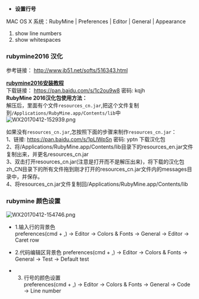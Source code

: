 * **设置行号**    

MAC OS X 系统：RubyMine | Preferences | Editor | General | Appearance       
1. show line numbers    
2. show whitespaces    

### rubymine2016 汉化    

参考链接：  http://www.jb51.net/softs/516343.html     

[**rubymine2016安装教程**](https://bitbucket.org/yulilong/my_wiki/wiki/Mac%20install%20RVM,ruby,pqadmin3,rubymine2016)         
下载链接：  https://pan.baidu.com/s/1c2ou9w8 密码: kqjh     
**RubyMine 2016汉化包使用方法：**        
解压后，里面有个文件`resources_cn.jar`,把这个文件复制到`/Applications/RubyMine.app/Contents/lib`中      
![WX20170412-152939.png](https://bitbucket.org/repo/oE6yEX/images/661412829-WX20170412-152939.png)    

如果没有`resources_cn.jar`,怎按照下面的步骤来制作`resources_cn.jar`：     
1、链接: https://pan.baidu.com/s/1pLlWpSn 密码: yptn   下载汉化包       
2、将/Applications/RubyMine.app/Contents/lib目录下的resources_en.jar文件复制出来，并更名resources_cn.jar      
3、双击打开resources_cn.jar(注意是打开而不是解压出来)，将下载的汉化包zh_CN目录下的所有文件拖到刚才打开的resources_cn.jar文件内的messages目录中，并保存。            
4、将resources_cn.jar文件复制回/Applications/RubyMine.app/Contents/lib       


### rubymine 颜色设置    

![WX20170412-154746.png](https://bitbucket.org/repo/oE6yEX/images/77549440-WX20170412-154746.png)       
*  1.输入行的背景色    
preferences(cmd + ,) -> Editor ->  Colors & Fonts -> General -> Editor -> Caret row

*  2.代码编辑区背景色
preferences(cmd + ,) -> Editor ->  Colors & Fonts -> General -> Test -> Default test     

*  3. 行号的颜色设置    
preferences(cmd + ,) -> Editor ->  Colors & Fonts -> General -> Code -> Line number